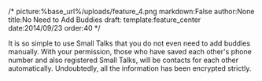 /*
picture:%base_url%/uploads/feature_4.png
markdown:False
author:None
title:No Need to Add Buddies
draft:
template:feature_center
date:2014/09/23
order:40
*/
<p>It is so simple to use Small Talks that you do not even need to add buddies manually. With your permission, those who have saved each other's phone number and also registered Small Talks, will be contacts for each other automatically. Undoubtedly, all the information has been encrypted strictly.</p>